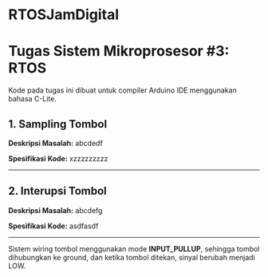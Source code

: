 # RTOSJamDigital

# Tugas Sistem Mikroprosesor #3: RTOS

Kode pada tugas ini dibuat untuk compiler Arduino IDE menggunakan bahasa C-Lite.

## 1. Sampling Tombol
**Deskripsi Masalah:**
abcdedf

**Spesifikasi Kode:**
xzzzzzzzzz

---

## 2. Interupsi Tombol
**Deskripsi Masalah:**
abcdefg

**Spesifikasi Kode:**
asdfasdf

---


Sistem wiring tombol menggunakan mode **INPUT_PULLUP**, sehingga tombol dihubungkan ke ground, dan ketika tombol ditekan, sinyal berubah menjadi LOW.
